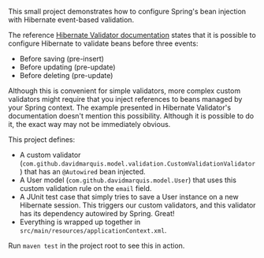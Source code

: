 This small project demonstrates how to configure Spring's bean injection with Hibernate event-based
validation.

The reference [Hibernate Validator documentation](http://docs.jboss.org/hibernate/stable/validator/reference/en-US/html/validator-checkconstraints.html#validator-checkconstraints-orm-hibernateevent)
states that it is possible to configure Hibernate to validate beans before three events:

* Before saving (pre-insert)
* Before updating (pre-update)
* Before deleting (pre-update)

Although this is convenient for simple validators, more complex custom validators might require that you
inject references to beans managed by your Spring context. The example presented in Hibernate Validator's
documentation doesn't mention this possibility. Although it is possible to do it, the exact way may not be immediately obvious.

This project defines:

* A custom validator (`com.github.davidmarquis.model.validation.CustomValidationValidator`) that
has an `@Autowired` bean injected.
* A User model (`com.github.davidmarquis.model.User`) that uses this custom validation rule on the `email` field.
* A JUnit test case that simply tries to save a User instance on a new Hibernate session. This triggers our custom validators, and this validator has its dependency autowired by Spring. Great!
* Everything is wrapped up together in `src/main/resources/applicationContext.xml`.

Run `maven test` in the project root to see this in action.

